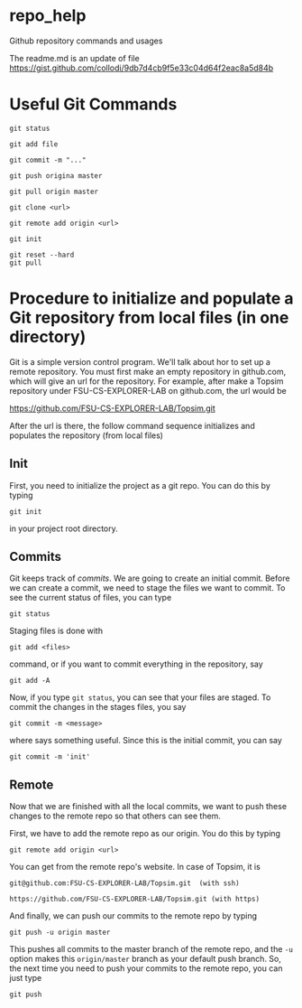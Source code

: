 # repo_help
Github repository commands and usages

The readme.md is an update of file https://gist.github.com/collodi/9db7d4cb9f5e33c04d64f2eac8a5d84b

# Useful Git Commands
```
git status
```

```
git add file
```

```
git commit -m "..."
```

```
git push origina master
```

```
git pull origin master
```

``` 
git clone <url>
```

```
git remote add origin <url>
```

```
git init
```

```
git reset --hard
git pull
```


# Procedure to initialize and populate a Git repository from local files (in one directory)

Git is a simple version control program. We'll talk about hor to set up a remote repository.
You must first make an empty repository in github.com, which will give an url for the repository.
For example, after make a Topsim repository under FSU-CS-EXPLORER-LAB on github.com, the url would be 

https://github.com/FSU-CS-EXPLORER-LAB/Topsim.git

After the url is there, the follow command sequence initializes and populates the repository (from local files)

## Init
First, you need to initialize the project as a git repo. You can do this by typing
```
git init
``` 
in your project root directory.

## Commits
Git keeps track of *commits*. We are going to create an initial commit. Before we can create a commit, we need to stage the files we want to commit. To
 see the current status of files, you can type
```
git status
```

Staging files is done with
```
git add <files>
```
command, or if you want to commit everything in the repository, say
```
git add -A
```

Now, if you type `git status`, you can see that your files are staged. To commit the changes in the stages files, you say
```
git commit -m <message>
```
where <message> says something useful. Since this is the initial commit, you can say
```
git commit -m 'init'
```

## Remote
Now that we are finished with all the local commits, we want to push these changes to the remote repo so that others can see them.

First, we have to add the remote repo as our origin. You do this by typing
```
git remote add origin <url>
```

You can get <url> from the remote repo's website. In case of Topsim, it is
```
git@github.com:FSU-CS-EXPLORER-LAB/Topsim.git  (with ssh)
 
https://github.com/FSU-CS-EXPLORER-LAB/Topsim.git (with https)
```

And finally, we can push our commits to the remote repo by typing
```
git push -u origin master
```

This pushes all commits to the master branch of the remote repo, and the `-u` option makes this `origin/master` branch as your default push branch. So,
 the next time you need to push your commits to the remote repo, you can just type
```
git push
```
